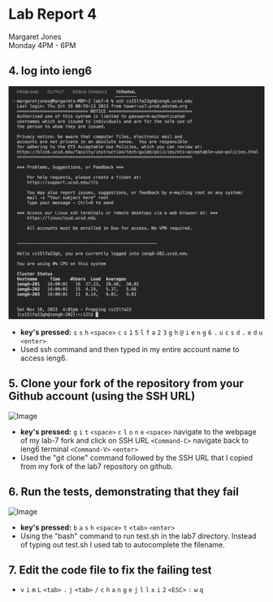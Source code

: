 # **Lab Report 4** <br />
Margaret Jones <br />
Monday 4PM - 6PM <br />

## 4. log into ieng6
![Image](step4.png)
* **key's pressed:**
  ```s``` ```s``` ```h``` ```<space>``` ```c``` ```s``` ```1``` ```5``` ```l``` ```f``` ```a``` ```2``` ```3``` ```g``` ```h``` ```@``` ```i``` ```e``` ```n``` ```g``` ```6``` ```.``` ```u``` ```c``` ```s``` ```d``` ```.``` ```e``` ```d``` ```u``` ```<enter>```
* Used ssh command and then typed in my entire account name to access ieng6.


## 5. Clone your fork of the repository from your Github account (using the SSH URL)
![Image](step5.png)
* **key's pressed:**
  ```g``` ```i``` ```t``` ```<space>``` ```c``` ```l``` ```o``` ```n``` ```e``` ```<space>``` navigate to the webpage of my lab-7 fork and click on SSH URL ```<Command-C>``` navigate back to ieng6 terminal ```<Command-V>``` ```<enter>```
* Used the "git clone" command followed by the SSH URL that I copied from my fork of the lab7 repository on github. 

## 6. Run the tests, demonstrating that they fail
![Image](step6.png)
* **key's pressed:**
  ```b``` ```a``` ```s``` ```h``` ```<space>``` ```t``` ```<tab>``` ```<enter>```
* Using the "bash" command to run test.sh in the lab7 directory. Instead of typing out test.sh I used tab to autocomplete the filename.

## 7. Edit the code file to fix the failing test

* ```v``` ```i``` ```m``` ```L``` ```<tab>``` ```.``` ```j``` ```<tab>``` ```/``` ```c``` ```h``` ```a``` ```n``` ```g``` ```e``` ```j``` ```l``` ```l``` ```x``` ```i``` ```2``` ```<ESC>``` ```:``` ```w``` ```q``` 
